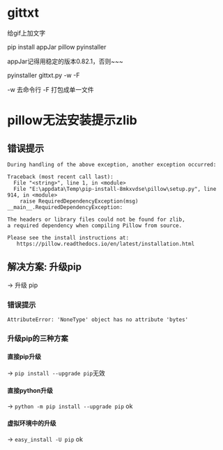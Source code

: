 # gittxt
给gif上加文字

pip install appJar pillow pyinstaller

appJar记得用稳定的版本0.82.1，否则~~~

pyinstaller gittxt.py -w -F

-w 去命令行
-F 打包成单一文件


# pillow无法安装提示zlib

## 错误提示
```
During handling of the above exception, another exception occurred:

Traceback (most recent call last):
  File "<string>", line 1, in <module>
  File "E:\appdata\Temp\pip-install-8mkxvdse\pillow\setup.py", line 914, in <module>
    raise RequiredDependencyException(msg)
__main__.RequiredDependencyException:

The headers or library files could not be found for zlib,
a required dependency when compiling Pillow from source.

Please see the install instructions at:
   https://pillow.readthedocs.io/en/latest/installation.html

```
## 解决方案: 升级pip
-> 升级 pip 
### 错误提示
```
AttributeError: 'NoneType' object has no attribute 'bytes'
```
### 升级pip的三种方案
#### 直接pip升级
-> `pip install --upgrade pip`无效
#### 直接python升级
-> `python -m pip install --upgrade pip` ok
#### 虚拟环境中的升级
-> `easy_install -U pip` ok
